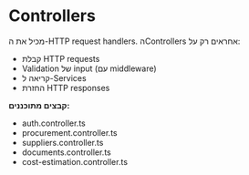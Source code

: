 # Controllers

מכיל את ה-HTTP request handlers. הControllers אחראים רק על:
- קבלת HTTP requests
- Validation של input (עם middleware)
- קריאה ל-Services
- החזרת HTTP responses

**קבצים מתוכננים:**
- auth.controller.ts
- procurement.controller.ts  
- suppliers.controller.ts
- documents.controller.ts
- cost-estimation.controller.ts